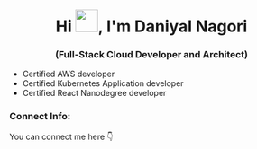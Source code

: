 <h1 align="center">Hi <img src="https://raw.githubusercontent.com/iampavangandhi/iampavangandhi/master/gifs/Hi.gif" height="40px">, I'm Daniyal Nagori</h1>
<h3 align="center">(Full-Stack Cloud Developer and Architect)</h3>

<ul>
  <li>Certified AWS developer</li>
  <li>Certified Kubernetes Application developer</li>
  <li>Certified React Nanodegree developer</li>
</ul>  

<h3 align="left">Connect Info:</h3>
You can connect me here 👇


